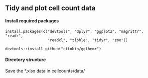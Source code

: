 Tidy and plot cell count data
-----------------------------

#### Install required packages

    install.packages(c("devtools", "dplyr", "ggplot2", "magrittr", "readr", 
                       "readxl", "tibble", "tidyr", "zoo"))

    devtools::install_github("cttobin/ggthemr")

#### Directory structure

Save the \*.xlsx data in cellcounts/data/
